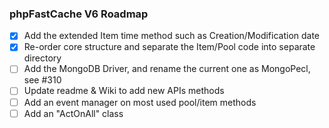 ### phpFastCache V6 Roadmap

- [x] Add the extended Item time method such as Creation/Modification date 
- [x] Re-order core structure and separate the Item/Pool code into separate directory
- [ ] Add the MongoDB Driver, and rename the current one as MongoPecl, see #310
- [ ] Update readme & Wiki to add new APIs methods
- [ ] Add an event manager on most used pool/item methods
- [ ] Add an "ActOnAll" class
